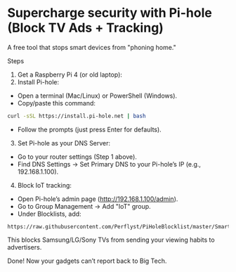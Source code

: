 # Supercharge security with Pi-hole (Block TV Ads + Tracking)

A free tool that stops smart devices from "phoning home."

Steps

1. Get a Raspberry Pi 4 (or old laptop):
2. Install Pi-hole:

* Open a terminal (Mac/Linux) or PowerShell (Windows).
* Copy/paste this command:

```bash
curl -sSL https://install.pi-hole.net | bash
```

* Follow the prompts (just press Enter for defaults).

3. Set Pi-hole as your DNS Server:

* Go to your router settings (Step 1 above).
* Find DNS Settings → Set Primary DNS to your Pi-hole’s IP (e.g., 192.168.1.100).

4. Block IoT tracking:

* Open Pi-hole’s admin page (http://192.168.1.100/admin).
* Go to Group Management → Add "IoT" group.
* Under Blocklists, add:

```
https://raw.githubusercontent.com/Perflyst/PiHoleBlocklist/master/SmartTV.txt
```

This blocks Samsung/LG/Sony TVs from sending your viewing habits to advertisers.

Done! Now your gadgets can’t report back to Big Tech.